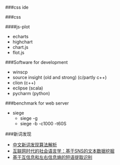 
###css ide

###css

####js-plot

* echarts
* highchart
* chart.js
* flot.js

###Software for development

* winscp
* source insight (old and strong) (c/partly c++)
* clion (c++)
* eclipse (scala)
* pycharm (python)

###benchmark for web server

* siege 
  * siege -g <url>
  * siege -b -c1000 -t60S <url>

###新词发现

* [中文新词发现算法解析](http://blog.csdn.net/wendingzhulu/article/details/44464895)
* [互联网时代的社会语言学：基于SNS的文本数据挖掘](http://www.matrix67.com/blog/archives/5044)
* [基于互信息和左右信息熵的短语提取识别](http://www.hankcs.com/nlp/extraction-and-identification-of-mutual-information-about-the-phrase-based-on-information-entropy.html)

